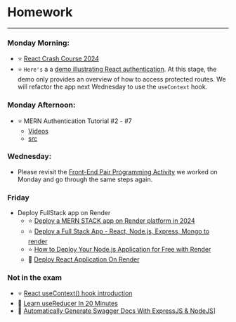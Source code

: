 # Homework
-----

### Monday Morning:

- :star: [React Crash Course 2024](https://youtu.be/LDB4uaJ87e0?si=aGMiwMn7zoNiGcBM)
- :star: `Here's` a a [demo illustrating React authentication](https://github.com/tx00-resources-en/mern-books-v1). At this stage, the demo only provides an overview of how to access protected routes.  We will refactor the app next Wednesday to use the `useContext` hook.


### Monday Afternoon: 

- :star: MERN Authentication Tutorial #2 - #7
  - [Videos](https://www.youtube.com/playlist?list=PL4cUxeGkcC9g8OhpOZxNdhXggFz2lOuCT)
  - [src](https://github.com/iamshaunjp/MERN-Auth-Tutorial)
 
### Wednesday:

- Please revisit the [Front-End Pair Programming Activity](./fepp.md) we worked on Monday and go through the same steps again.  

<!-- 
### Wednesday Morning:

- :blue_book: [Automatically Generate Swagger Docs With ExpressJS & NodeJS](https://youtu.be/5aryMKiBEKY?si=d50P0xlkQQvcKmt7)


### Wednesday Afternoon:

- :star: [React useContext() hook introduction](https://youtu.be/FpNfvbNYPsg?si=EADR1NJnG_794q7G)
- :blue_book: [Learn useReducer In 20 Minutes](https://youtu.be/kK_Wqx3RnHk?si=60jrI2i05VfgWjcw) 

-->

### Friday

- Deploy FullStack app on Render 
  - :star: [Deploy a MERN STACK app on Render platform in 2024](https://www.youtube.com/watch?v=ZsFwpjFmpFQ) 
  - :star: [Deploy a Full Stack App - React, Node.js, Express, Mongo to render](https://www.youtube.com/watch?v=l134cBAJCuc)
  - :star: [How to Deploy Your Node.js Application for Free with Render](https://www.freecodecamp.org/news/how-to-deploy-nodejs-application-with-render/)
  - :blue_book: [Deploy React Application On Render](https://youtu.be/yUUzduQdXIY?si=55mmy54-6GtjJgd-)
<!-- - Other options: https://fly.io/ or make your own server -->


### Not in the exam 

- :star: [React useContext() hook introduction](https://youtu.be/FpNfvbNYPsg?si=EADR1NJnG_794q7G)
- :blue_book: [Learn useReducer In 20 Minutes](https://youtu.be/kK_Wqx3RnHk?si=60jrI2i05VfgWjcw)
- :blue_book: [Automatically Generate Swagger Docs With ExpressJS & NodeJS](https://youtu.be/5aryMKiBEKY?si=d50P0xlkQQvcKmt7)]
